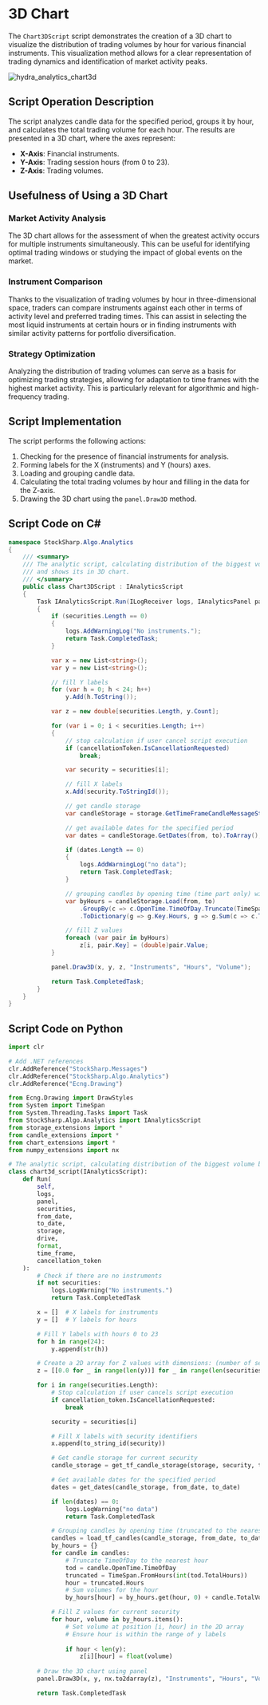 # 3D Chart

The `Chart3DScript` script demonstrates the creation of a 3D chart to visualize the distribution of trading volumes by hour for various financial instruments. This visualization method allows for a clear representation of trading dynamics and identification of market activity peaks.

![hydra_analytics_chart3d](../../../../images/hydra_analytics_chart3d.png)

## Script Operation Description

The script analyzes candle data for the specified period, groups it by hour, and calculates the total trading volume for each hour. The results are presented in a 3D chart, where the axes represent:

- **X-Axis**: Financial instruments.
- **Y-Axis**: Trading session hours (from 0 to 23).
- **Z-Axis**: Trading volumes.

## Usefulness of Using a 3D Chart

### Market Activity Analysis

The 3D chart allows for the assessment of when the greatest activity occurs for multiple instruments simultaneously. This can be useful for identifying optimal trading windows or studying the impact of global events on the market.

### Instrument Comparison

Thanks to the visualization of trading volumes by hour in three-dimensional space, traders can compare instruments against each other in terms of activity level and preferred trading times. This can assist in selecting the most liquid instruments at certain hours or in finding instruments with similar activity patterns for portfolio diversification.

### Strategy Optimization

Analyzing the distribution of trading volumes can serve as a basis for optimizing trading strategies, allowing for adaptation to time frames with the highest market activity. This is particularly relevant for algorithmic and high-frequency trading.

## Script Implementation

The script performs the following actions:

1. Checking for the presence of financial instruments for analysis.
2. Forming labels for the X (instruments) and Y (hours) axes.
3. Loading and grouping candle data.
4. Calculating the total trading volumes by hour and filling in the data for the Z-axis.
5. Drawing the 3D chart using the `panel.Draw3D` method.

## Script Code on C#

```cs
namespace StockSharp.Algo.Analytics
{
	/// <summary>
	/// The analytic script, calculating distribution of the biggest volume by hours
	/// and shows its in 3D chart.
	/// </summary>
	public class Chart3DScript : IAnalyticsScript
	{
		Task IAnalyticsScript.Run(ILogReceiver logs, IAnalyticsPanel panel, SecurityId[] securities, DateTime from, DateTime to, IStorageRegistry storage, IMarketDataDrive drive, StorageFormats format, TimeSpan timeFrame, CancellationToken cancellationToken)
		{
			if (securities.Length == 0)
			{
				logs.AddWarningLog("No instruments.");
				return Task.CompletedTask;
			}

			var x = new List<string>();
			var y = new List<string>();

			// fill Y labels
			for (var h = 0; h < 24; h++)
				y.Add(h.ToString());

			var z = new double[securities.Length, y.Count];

			for (var i = 0; i < securities.Length; i++)
			{
				// stop calculation if user cancel script execution
				if (cancellationToken.IsCancellationRequested)
					break;

				var security = securities[i];

				// fill X labels
				x.Add(security.ToStringId());

				// get candle storage
				var candleStorage = storage.GetTimeFrameCandleMessageStorage(security, timeFrame, drive, format);

				// get available dates for the specified period
				var dates = candleStorage.GetDates(from, to).ToArray();

				if (dates.Length == 0)
				{
					logs.AddWarningLog("no data");
					return Task.CompletedTask;
				}

				// grouping candles by opening time (time part only) with 1 hour truncating
				var byHours = candleStorage.Load(from, to)
					.GroupBy(c => c.OpenTime.TimeOfDay.Truncate(TimeSpan.FromHours(1)))
					.ToDictionary(g => g.Key.Hours, g => g.Sum(c => c.TotalVolume));

				// fill Z values
				foreach (var pair in byHours)
					z[i, pair.Key] = (double)pair.Value;
			}

			panel.Draw3D(x, y, z, "Instruments", "Hours", "Volume");

			return Task.CompletedTask;
		}
	}
}
```

## Script Code on Python

```python
import clr

# Add .NET references
clr.AddReference("StockSharp.Messages")
clr.AddReference("StockSharp.Algo.Analytics")
clr.AddReference("Ecng.Drawing")

from Ecng.Drawing import DrawStyles
from System import TimeSpan
from System.Threading.Tasks import Task
from StockSharp.Algo.Analytics import IAnalyticsScript
from storage_extensions import *
from candle_extensions import *
from chart_extensions import *
from numpy_extensions import nx

# The analytic script, calculating distribution of the biggest volume by hours and shows its in 3D chart.
class chart3d_script(IAnalyticsScript):
	def Run(
		self,
		logs,
		panel,
		securities,
		from_date,
		to_date,
		storage,
		drive,
		format,
		time_frame,
		cancellation_token
	):
		# Check if there are no instruments
		if not securities:
			logs.LogWarning("No instruments.")
			return Task.CompletedTask

		x = []  # X labels for instruments
		y = []  # Y labels for hours

		# Fill Y labels with hours 0 to 23
		for h in range(24):
			y.append(str(h))

		# Create a 2D array for Z values with dimensions: (number of securities) x (number of hours)
		z = [[0.0 for _ in range(len(y))] for _ in range(len(securities))]

		for i in range(securities.Length):
			# Stop calculation if user cancels script execution
			if cancellation_token.IsCancellationRequested:
				break

			security = securities[i]

			# Fill X labels with security identifiers
			x.append(to_string_id(security))

			# Get candle storage for current security
			candle_storage = get_tf_candle_storage(storage, security, time_frame, drive, format)

			# Get available dates for the specified period
			dates = get_dates(candle_storage, from_date, to_date)

			if len(dates) == 0:
				logs.LogWarning("no data")
				return Task.CompletedTask

			# Grouping candles by opening time (truncated to the nearest hour) and summing volumes
			candles = load_tf_candles(candle_storage, from_date, to_date)
			by_hours = {}
			for candle in candles:
				# Truncate TimeOfDay to the nearest hour
				tod = candle.OpenTime.TimeOfDay
				truncated = TimeSpan.FromHours(int(tod.TotalHours))
				hour = truncated.Hours
				# Sum volumes for the hour
				by_hours[hour] = by_hours.get(hour, 0) + candle.TotalVolume

			# Fill Z values for current security
			for hour, volume in by_hours.items():
				# Set volume at position [i, hour] in the 2D array
				# Ensure hour is within the range of y labels
				
				if hour < len(y):
					z[i][hour] = float(volume)
					
		# Draw the 3D chart using panel
		panel.Draw3D(x, y, nx.to2darray(z), "Instruments", "Hours", "Volume")

		return Task.CompletedTask
```
